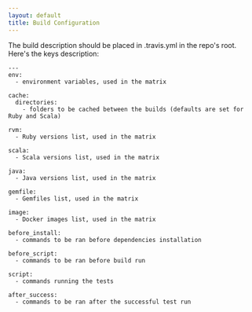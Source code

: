 ```yaml
---
layout: default
title: Build Configuration
---
```


The build description should be placed in .travis.yml in the repo's root. Here's the keys description:

    ---
    env:
      - environment variables, used in the matrix

    cache:
      directories:
        - folders to be cached between the builds (defaults are set for Ruby and Scala)

    rvm:
      - Ruby versions list, used in the matrix

    scala:
      - Scala versions list, used in the matrix

    java:
      - Java versions list, used in the matrix

    gemfile:
      - Gemfiles list, used in the matrix

    image:
      - Docker images list, used in the matrix

    before_install:
      - commands to be ran before dependencies installation

    before_script:
      - commands to be ran before build run

    script:
      - commands running the tests

    after_success:
      - commands to be ran after the successful test run
